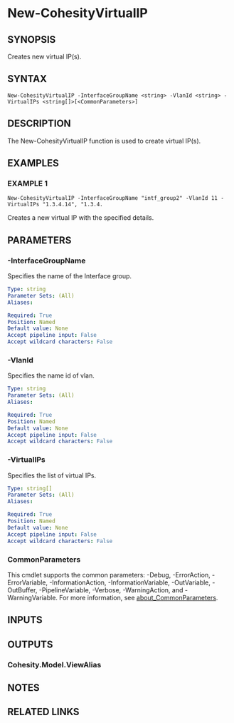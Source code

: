 # New-CohesityVirtualIP

## SYNOPSIS
Creates new virtual IP(s).

## SYNTAX

```
New-CohesityVirtualIP -InterfaceGroupName <string> -VlanId <string> -VirtualIPs <string[]>[<CommonParameters>]
```

## DESCRIPTION
The New-CohesityVirtualIP function is used to create virtual IP(s).

## EXAMPLES

### EXAMPLE 1
```
New-CohesityVirtualIP -InterfaceGroupName "intf_group2" -VlanId 11 -VirtualIPs "1.3.4.14", "1.3.4.
```

Creates a new virtual IP with the specified details.

## PARAMETERS

### -InterfaceGroupName
Specifies the name of the Interface group.

```yaml
Type: string
Parameter Sets: (All)
Aliases:

Required: True
Position: Named
Default value: None
Accept pipeline input: False
Accept wildcard characters: False
```

### -VlanId
Specifies the name id of vlan.

```yaml
Type: string
Parameter Sets: (All)
Aliases:

Required: True
Position: Named
Default value: None
Accept pipeline input: False
Accept wildcard characters: False
```

### -VirtualIPs
Specifies the list of virtual IPs.

```yaml
Type: string[]
Parameter Sets: (All)
Aliases:

Required: True
Position: Named
Default value: None
Accept pipeline input: False
Accept wildcard characters: False
```

### CommonParameters
This cmdlet supports the common parameters: -Debug, -ErrorAction, -ErrorVariable, -InformationAction, -InformationVariable, -OutVariable, -OutBuffer, -PipelineVariable, -Verbose, -WarningAction, and -WarningVariable. For more information, see [about_CommonParameters](http://go.microsoft.com/fwlink/?LinkID=113216).

## INPUTS

## OUTPUTS

### Cohesity.Model.ViewAlias
## NOTES

## RELATED LINKS

